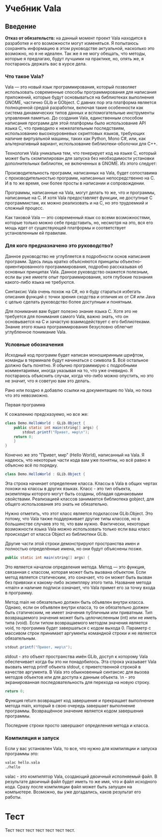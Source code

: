 # Учебник Vala

## Введение

**Отказ от обязательств:** на данный момент проект Vala находится в разработке и его возможности могут изменяться. Я попытаюсь сохранять информацию в этом руководстве актуальной, насколько это возможно, но я не идеален. Так же я не могу обещать, что методы, которые я предлагаю, будут лучшими на практике, но, опять же, я постараюсь держать вас в курсе дела.

### Что такое Vala?

Vala — это новый язык программирования, который позволяет использовать современные способы программирования для написания приложений, которые будут основываться на библиотеках выполнения GNOME, частично GLib и GObject. С давних пор эта платформа является полноценной средой разработки, включая такие особенности как система динамических типов данных и вспомогательные инструменты управления памятью. До создания Vala, единственным способом написания программ для этой платформы было использование API языка C, что приводило к нежелательным последствиям, использованию высокоуровневых скриптовых языков, требующих наличие виртуальной машины, таких как Python, Mono C\#, или, как альтернативный вариант, использование библиотеки-оболочки для C++.

Технология Vala уникальна тем, что генерирует код на языке C, который может быть скомпилирован для запуска без необходимости установки дополнительных библиотек, не включенных в GNOME. Из этого следует:

Производительность программ, написанных на Vala, будет сопоставима с производительностью программ, написанных непосредственно на C. И в то же время, они более просты в написании и сопровождении.

Программы, написанные на Vala, могут делать то же, что и программы, написанные на C. И хотя Vala предоставляет функции, не доступные C программистам, их можно реализовать и на C, но это трудоемкий и сложный процесс.

Как таковой Vala — это современный язык со всеми возможностями, которые только можно себе представить, но, несмотря на это, вся его мощь идет от существующей платформы и соответствует установленным ей правилам.

### Для кого предназначено это руководство?

Данное руководство не углубляется в подробности основ написания программ. Здесь лишь кратко объясняются принципы объектно-ориентированного программирования, подробно рассказывая об основных принципах Vala. Данное руководство окажется полезным, если вы уже имеете опыт программирования, хотя глубокие познания какого-либо языка не требуются.

Синтаксис Vala очень похож на C\#, но я буду стараться избегать описания функций с точки зрения сходства и отличия их от C\# или Java с целью сделать руководство более доступным и понятным.

Для понимания вам будет полезно знание языка C. Хотя это не требуется для понимания самого Vala, важно знать, что он основывается на C и зачастую взаимодействует с его библиотеками. Знание этого языка программирования безусловно облегчит углубленное понимание Vala.

### Условные обозначения

Исходный код программ будет написан моноширинным шрифтом, команды в терминале будут начинаться с символа $. Всё остальное должно быть понятно. Я обычно программирую с подробными комментариями, иногда указывая на то, что уже очевидно. Я постараюсь объяснить случаи, когда что-либо можно опустить, но это не значит, что я советую вам это делать.

Рано или поздно я добавлю ссылки на документацию по Vala, но пока что это невозможно.

Первая программа

К сожалению предсказуемо, но все же:

```java
class Demo.HelloWorld : GLib.Object {
    public static int main(string[] args) {
        stdout.printf("Привет, мир\n");
    return 0;
    }
}
```

Конечно же это "Привет, мир" \(Hello World\), написанный на Vala. Я надеюсь, что некоторые части кода вам уже понятны, но всё равно я объясню всё по порядку.

```java
class Demo.HelloWorld : GLib.Object {
```

Эта строка начинает определение класса. Классы в Vala в общих чертах похожи на классы в других языках. Класс - это тип объекта, экземпляры которого могут быть созданы, обладая одинаковыми свойствами. Реализацией классов занимается библиотека gobject, для общего использования это знать не обязательно.

Нужно отметить, что этот класс является подклассом GLib.Object. Это потому, что Vala также поддерживает другие типы классов, но в большинстве случаев это то, что вам нужно. Фактически, некоторые возможности языка Vala можно использовать только если ваш класс происходит от класса Object из библиотеки GLib.

Другие части этой строки демонстрируют пространства имен и полностью определённые имена, но они будут объяснены позже.

```java
public static int main(string[] args) {
```

Это является началом определения метода. Метод — это функция, связанная с классом, которая может быть вызвана объектом. Если метод является статическим, это означает, что он может быть вызван без привязки к какому-либо экземпляру этого типа. Название метода «main» и наличие подписи означает, что Vala примет его за точку входа в программу.

Метод main не обязательно должен быть объявлен внутри класса. Однако, если он объявлен внутри класса, то он обязательно должен быть статическим, не имеет значения публичным или приватным. Тип возвращаемого значения может быть целочисленным \(int\) или не иметь типа \(void\). Если типом возвращаемого методом значения является void, то программа будет завершаться с кодом выхода 0. Параметр с массивом строк принимает аргументы командной строки и не является обязательным.

```java
stdout.printf("Привет, мир\n");
```

stdout - это объект пространства имён GLib, доступ к которому Vala обеспечивает когда бы это ни понадобилось. Эта строка указывает Vala вызвать метод printf объекта stdout, с приветственной строкой в качестве аргумента. В Vala это обыкновенный синтаксис для вызова методов объектов или для доступа к данным объекта. \n - это экранированная последовательность для перехода на новую строку.

```java
return 0;
```

Функция return возвращает код завершения и прекращает выполнение метода main, который в свою очередь завершает выполнение программы. Возвращённое значение является кодом завершения программы.

Последние строки просто завершают определения метода и класса.

### Компиляция и запуск

Если у вас установлен Vala, то все, что нужно для компиляции и запуска программы это:

```bash
valac hello.vala
./hello
```

valac - это компилятор Vala, создающий двоичный исполняемый файл. В результате двоичный файл будет иметь то же имя, что и файл исходного кода. Сразу после компиляции файл может быть запущен на компьютере. Возможно, вы уже догадались, каков результат его работы.

# Тест

Тест тест тест тест тест тест тест.
